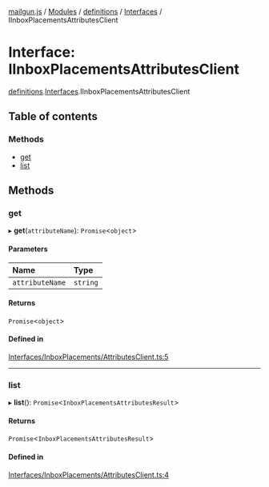 [mailgun.js](../README.md) / [Modules](../modules.md) / [definitions](../modules/definitions.md) / [Interfaces](../modules/definitions.Interfaces.md) / IInboxPlacementsAttributesClient

# Interface: IInboxPlacementsAttributesClient

[definitions](../modules/definitions.md).[Interfaces](../modules/definitions.Interfaces.md).IInboxPlacementsAttributesClient

## Table of contents

### Methods

- [get](definitions.Interfaces.IInboxPlacementsAttributesClient.md#get)
- [list](definitions.Interfaces.IInboxPlacementsAttributesClient.md#list)

## Methods

### get

▸ **get**(`attributeName`): `Promise`\<`object`\>

#### Parameters

| Name | Type |
| :------ | :------ |
| `attributeName` | `string` |

#### Returns

`Promise`\<`object`\>

#### Defined in

[Interfaces/InboxPlacements/AttributesClient.ts:5](https://github.com/mailgun/mailgun.js/blob/d73f136/lib/Interfaces/InboxPlacements/AttributesClient.ts#L5)

___

### list

▸ **list**(): `Promise`\<`InboxPlacementsAttributesResult`\>

#### Returns

`Promise`\<`InboxPlacementsAttributesResult`\>

#### Defined in

[Interfaces/InboxPlacements/AttributesClient.ts:4](https://github.com/mailgun/mailgun.js/blob/d73f136/lib/Interfaces/InboxPlacements/AttributesClient.ts#L4)
